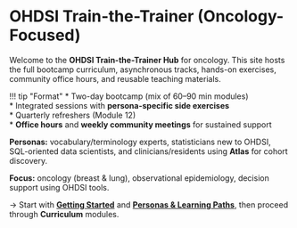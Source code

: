 # OHDSI Train-the-Trainer (Oncology-Focused)

Welcome to the **OHDSI Train-the-Trainer Hub** for oncology. This site hosts the full bootcamp curriculum, asynchronous tracks, hands-on exercises, community office hours, and reusable teaching materials.

!!! tip "Format"
    * Two-day bootcamp (mix of 60–90 min modules)  
    * Integrated sessions with **persona-specific side exercises**  
    * Quarterly refreshers (Module 12)  
    * **Office hours** and **weekly community meetings** for sustained support

**Personas:** vocabulary/terminology experts, statisticians new to OHDSI, SQL-oriented data scientists, and clinicians/residents using **Atlas** for cohort discovery.

**Focus:** oncology (breast & lung), observational epidemiology, decision support using OHDSI tools.

→ Start with **[Getting Started](getting-started.md)** and **[Personas & Learning Paths](personas.md)**, then proceed through **Curriculum** modules.
